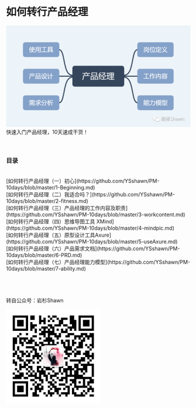# 如何转行产品经理
![首图](https://raw.githubusercontent.com/YSshawn/PM-10days/master/pic/2980541-9e086b37daa05700.png)
快速入门产品经理，10天速成干货！
<br/>
<br/>
<br/>
### 目录
<br/>
[如何转行产品经理（一）初心](https://github.com/YSshawn/PM-10days/blob/master/1-Beginning.md)
<br/>
[如何转行产品经理（二）我适合吗？](https://github.com/YSshawn/PM-10days/blob/master/2-fitness.md)
<br/>
[如何转行产品经理（三）产品经理的工作内容及职责](https://github.com/YSshawn/PM-10days/blob/master/3-workcontent.md)
<br/>
[如何转行产品经理（四）思维导图工具 XMind](https://github.com/YSshawn/PM-10days/blob/master/4-mindpic.md)
<br/>
[如何转行产品经理（五）原型设计工具Axure](https://github.com/YSshawn/PM-10days/blob/master/5-useAxure.md)
<br/>
[如何转行产品经理（六）产品需求文档](https://github.com/YSshawn/PM-10days/blob/master/6-PRD.md)
<br/>
[如何转行产品经理（七）产品经理能力模型](https://github.com/YSshawn/PM-10days/blob/master/7-ability.md)
<br/>
<br/>
<br/>
<br/>
<br/>
转自公众号：岩杉Shawn

![二维码](https://raw.githubusercontent.com/YSshawn/PM-10days/master/pic/2980541-065cc3b5b0ab390b.jpg)
